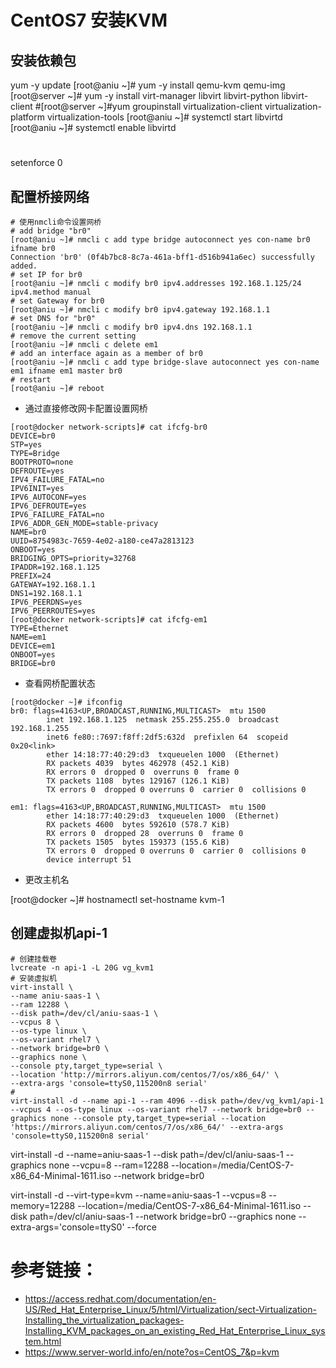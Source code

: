 # CentOS7 安装KVM


## 安装依赖包
yum -y update
[root@aniu ~]# yum -y install qemu-kvm qemu-img
[root@server ~]# yum -y install virt-manager libvirt libvirt-python libvirt-client
#[root@server ~]#yum groupinstall virtualization-client virtualization-platform virtualization-tools
[root@aniu ~]# systemctl start libvirtd
[root@aniu ~]# systemctl enable libvirtd

#
setenforce 0

## 配置桥接网络

```
# 使用nmcli命令设置网桥
# add bridge "br0"
[root@aniu ~]# nmcli c add type bridge autoconnect yes con-name br0 ifname br0
Connection 'br0' (0f4b7bc8-8c7a-461a-bff1-d516b941a6ec) successfully added.
# set IP for br0
[root@aniu ~]# nmcli c modify br0 ipv4.addresses 192.168.1.125/24 ipv4.method manual
# set Gateway for br0
[root@aniu ~]# nmcli c modify br0 ipv4.gateway 192.168.1.1
# set DNS for "br0"
[root@aniu ~]# nmcli c modify br0 ipv4.dns 192.168.1.1
# remove the current setting
[root@aniu ~]# nmcli c delete em1
# add an interface again as a member of br0
[root@aniu ~]# nmcli c add type bridge-slave autoconnect yes con-name em1 ifname em1 master br0
# restart
[root@aniu ~]# reboot
```

- 通过直接修改网卡配置设置网桥


```
[root@docker network-scripts]# cat ifcfg-br0
DEVICE=br0
STP=yes
TYPE=Bridge
BOOTPROTO=none
DEFROUTE=yes
IPV4_FAILURE_FATAL=no
IPV6INIT=yes
IPV6_AUTOCONF=yes
IPV6_DEFROUTE=yes
IPV6_FAILURE_FATAL=no
IPV6_ADDR_GEN_MODE=stable-privacy
NAME=br0
UUID=8754983c-7659-4e02-a180-ce47a2813123
ONBOOT=yes
BRIDGING_OPTS=priority=32768
IPADDR=192.168.1.125
PREFIX=24
GATEWAY=192.168.1.1
DNS1=192.168.1.1
IPV6_PEERDNS=yes
IPV6_PEERROUTES=yes
[root@docker network-scripts]# cat ifcfg-em1
TYPE=Ethernet
NAME=em1
DEVICE=em1
ONBOOT=yes
BRIDGE=br0
```


- 查看网桥配置状态

```
[root@docker ~]# ifconfig
br0: flags=4163<UP,BROADCAST,RUNNING,MULTICAST>  mtu 1500
        inet 192.168.1.125  netmask 255.255.255.0  broadcast 192.168.1.255
        inet6 fe80::7697:f8ff:2df5:632d  prefixlen 64  scopeid 0x20<link>
        ether 14:18:77:40:29:d3  txqueuelen 1000  (Ethernet)
        RX packets 4039  bytes 462978 (452.1 KiB)
        RX errors 0  dropped 0  overruns 0  frame 0
        TX packets 1108  bytes 129167 (126.1 KiB)
        TX errors 0  dropped 0 overruns 0  carrier 0  collisions 0

em1: flags=4163<UP,BROADCAST,RUNNING,MULTICAST>  mtu 1500
        ether 14:18:77:40:29:d3  txqueuelen 1000  (Ethernet)
        RX packets 4600  bytes 592610 (578.7 KiB)
        RX errors 0  dropped 28  overruns 0  frame 0
        TX packets 1505  bytes 159373 (155.6 KiB)
        TX errors 0  dropped 0 overruns 0  carrier 0  collisions 0
        device interrupt 51
```

- 更改主机名

[root@docker ~]# hostnamectl set-hostname kvm-1


##  创建虚拟机api-1

```
# 创建挂载卷
lvcreate -n api-1 -L 20G vg_kvm1
# 安装虚拟机
virt-install \
--name aniu-saas-1 \
--ram 12288 \
--disk path=/dev/cl/aniu-saas-1 \
--vcpus 8 \
--os-type linux \
--os-variant rhel7 \
--network bridge=br0 \
--graphics none \
--console pty,target_type=serial \
--location 'http://mirrors.aliyun.com/centos/7/os/x86_64/' \
--extra-args 'console=ttyS0,115200n8 serial'
#
virt-install -d --name api-1 --ram 4096 --disk path=/dev/vg_kvm1/api-1 --vcpus 4 --os-type linux --os-variant rhel7 --network bridge=br0 --graphics none --console pty,target_type=serial --location 'https://mirrors.aliyun.com/centos/7/os/x86_64/' --extra-args 'console=ttyS0,115200n8 serial'
```





virt-install -d --name=aniu-saas-1 --disk path=/dev/cl/aniu-saas-1 --graphics none --vcpu=8 --ram=12288 --location=/media/CentOS-7-x86_64-Minimal-1611.iso --network bridge=br0


virt-install -d --virt-type=kvm --name=aniu-saas-1  --vcpus=8 --memory=12288 --location=/media/CentOS-7-x86_64-Minimal-1611.iso --disk path=/dev/cl/aniu-saas-1 --network bridge=br0 --graphics none --extra-args='console=ttyS0' --force




# 参考链接：

- https://access.redhat.com/documentation/en-US/Red_Hat_Enterprise_Linux/5/html/Virtualization/sect-Virtualization-Installing_the_virtualization_packages-Installing_KVM_packages_on_an_existing_Red_Hat_Enterprise_Linux_system.html
- https://www.server-world.info/en/note?os=CentOS_7&p=kvm
